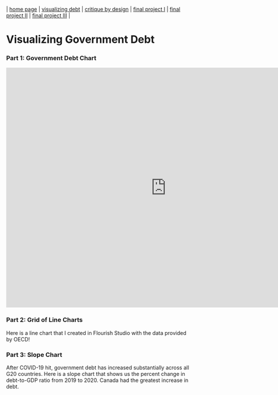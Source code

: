 | [home page]([https://talktalki.github.io/grace_portfolio.html]) | [visualizing debt](visualizing-government-debt) | [critique by design](critique-by-design) | [final project I](final-project-part-one) | [final project II](final-project-part-two) | [final project III](final-project-part-three) |

# Visualizing Government Debt
### Part 1: Government Debt Chart
<iframe src="https://data.oecd.org/chart/7b87" width="860" height="645" style="border: 0" mozallowfullscreen="true" webkitallowfullscreen="true" allowfullscreen="true"><a href="https://data.oecd.org/chart/7b87" target="_blank">OECD Chart: General government debt, Total, % of GDP, 2019</a></iframe>

### Part 2: Grid of Line Charts
Here is a line chart that I created in Flourish Studio with the data provided by OECD!
<div class="flourish-embed flourish-chart" data-src="visualisation/14960644"><script src="https://public.flourish.studio/resources/embed.js"></script></div>

### Part 3: Slope Chart
After COVID-19 hit, government debt has increased substantially across all G20 countries. Here is a slope chart that shows us the percent change in debt-to-GDP ratio from 2019 to 2020. Canada had the greatest increase in debt.
<div class="flourish-embed flourish-slope" data-src="visualisation/14961642"><script src="https://public.flourish.studio/resources/embed.js"></script></div>
